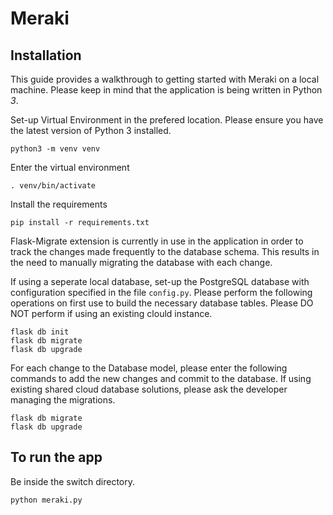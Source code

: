 # Meraki

## Installation

This guide provides a walkthrough to getting started with Meraki on a local machine. Please keep in mind that the application is being written in Python *3*.

Set-up Virtual Environment in the prefered location. Please ensure you have the latest version of Python 3 installed.
~~~
python3 -m venv venv
~~~
Enter the virtual environment
~~~
. venv/bin/activate
~~~
Install the requirements
~~~
pip install -r requirements.txt
~~~

Flask-Migrate extension is currently in use in the application in order to track the changes made frequently to the database schema. This results in the need to manually migrating the database with each change.

If using a seperate local database, set-up the PostgreSQL database with configuration specified in the file `config.py`. Please perform the following operations on first use to build the necessary database tables. Please DO NOT perform if using an existing clould instance.

~~~
flask db init
flask db migrate
flask db upgrade
~~~

For each change to the Database model, please enter the following commands to add the new changes and commit to the database. If using existing shared cloud database solutions, please ask the developer managing the migrations.

~~~
flask db migrate
flask db upgrade
~~~

## To run the app

Be inside the switch directory.
~~~
python meraki.py
~~~
